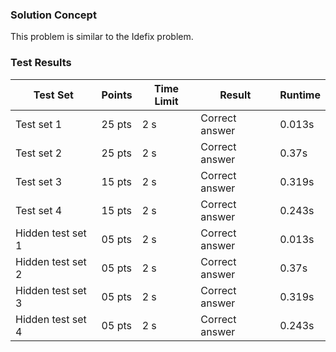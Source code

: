 ### Solution Concept

This problem is similar to the Idefix problem. 


### Test Results


| Test Set          | Points | Time Limit | Result         | Runtime |
|-------------------|--------|------------|----------------|---------|
| Test set 1        | 25 pts | 2 s       | Correct answer | 0.013s  |
| Test set 2        | 25 pts | 2 s       | Correct answer | 0.37s   |
| Test set 3        | 15 pts | 2 s       | Correct answer | 0.319s  |
| Test set 4        | 15 pts | 2 s       | Correct answer | 0.243s  |
| Hidden test set 1 | 05 pts | 2 s       | Correct answer | 0.013s  |
| Hidden test set 2 | 05 pts | 2 s       | Correct answer | 0.37s   |
| Hidden test set 3 | 05 pts | 2 s       | Correct answer | 0.319s  |
| Hidden test set 4 | 05 pts | 2 s       | Correct answer | 0.243s  |